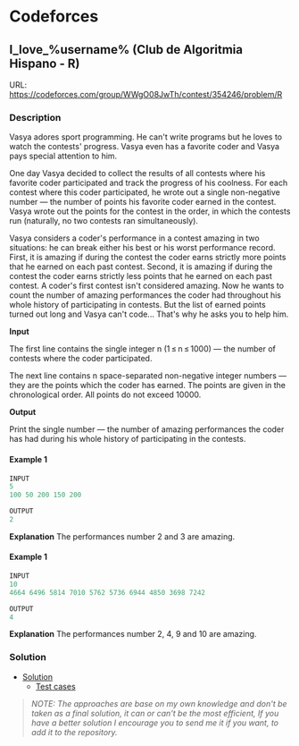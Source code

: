 # Codeforces

## I_love_%username% (Club de Algoritmia Hispano - R)
URL: https://codeforces.com/group/WWgO08JwTh/contest/354246/problem/R

### Description
Vasya adores sport programming. He can't write programs but he loves to watch the contests' progress. Vasya even has a favorite coder and Vasya pays special attention to him.

One day Vasya decided to collect the results of all contests where his favorite coder participated and track the progress of his coolness. For each contest where this coder participated, he wrote out a single non-negative number — the number of points his favorite coder earned in the contest. Vasya wrote out the points for the contest in the order, in which the contests run (naturally, no two contests ran simultaneously).

Vasya considers a coder's performance in a contest amazing in two situations: he can break either his best or his worst performance record. First, it is amazing if during the contest the coder earns strictly more points that he earned on each past contest. Second, it is amazing if during the contest the coder earns strictly less points that he earned on each past contest. A coder's first contest isn't considered amazing. Now he wants to count the number of amazing performances the coder had throughout his whole history of participating in contests. But the list of earned points turned out long and Vasya can't code... That's why he asks you to help him.

**Input**

The first line contains the single integer n (1 ≤ n ≤ 1000) — the number of contests where the coder participated.

The next line contains n space-separated non-negative integer numbers — they are the points which the coder has earned. The points are given in the chronological order. All points do not exceed 10000.

**Output**

Print the single number — the number of amazing performances the coder has had during his whole history of participating in the contests.

#### Example 1
```java
INPUT
5
100 50 200 150 200

OUTPUT
2
```
**Explanation**
The performances number 2 and 3 are amazing.

#### Example 1
```java
INPUT
10
4664 6496 5814 7010 5762 5736 6944 4850 3698 7242

OUTPUT
4
```
**Explanation**
The performances number 2, 4, 9 and 10 are amazing.

### Solution

* [Solution](Solution.java)
    * [Test cases](../../../../test/java/codeforces/loveusername/SolutionTest.java)

> *NOTE: The approaches are base on my own knowledge and don't be taken as a final solution, it can or can't be the most efficient, If you have a better solution I encourage you to send me it if you want, to add it to the repository.*  